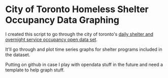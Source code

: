 # City of Toronto Homeless Shelter Occupancy Data Graphing

I created this script to go through the city of toronto's [daily shelter and overnight service occupancy open data set](https://open.toronto.ca/dataset/daily-shelter-overnight-service-occupancy-capacity/).

It'll go through and plot time  series graphs for shelter programs included in the dataset.

Putting on github in case I play with opendata stuff in the future and need a template to help graph stuff.
